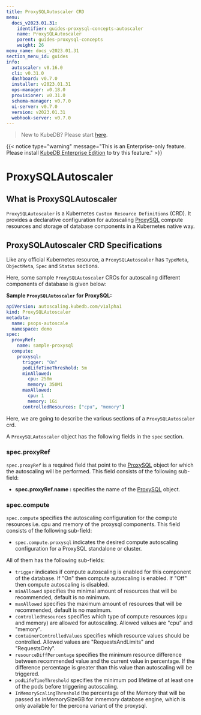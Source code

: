```yaml
---
title: ProxySQLAutoscaler CRD
menu:
  docs_v2023.01.31:
    identifier: guides-proxysql-concepts-autoscaler
    name: ProxySQLAutoscaler
    parent: guides-proxysql-concepts
    weight: 26
menu_name: docs_v2023.01.31
section_menu_id: guides
info:
  autoscaler: v0.16.0
  cli: v0.31.0
  dashboard: v0.7.0
  installer: v2023.01.31
  ops-manager: v0.18.0
  provisioner: v0.31.0
  schema-manager: v0.7.0
  ui-server: v0.7.0
  version: v2023.01.31
  webhook-server: v0.7.0
---
```


> New to KubeDB? Please start [here](/docs/v2023.01.31/README).

{{< notice type="warning" message="This is an Enterprise-only feature. Please install [KubeDB Enterprise Edition](/docs/v2023.01.31/setup/install/enterprise) to try this feature." >}}

# ProxySQLAutoscaler

## What is ProxySQLAutoscaler

`ProxySQLAutoscaler` is a Kubernetes `Custom Resource Definitions` (CRD). It provides a declarative configuration for autoscaling [ProxySQL](https://www.proxysql.com/) compute resources and storage of database components in a Kubernetes native way.

## ProxySQLAutoscaler CRD Specifications

Like any official Kubernetes resource, a `ProxySQLAutoscaler` has `TypeMeta`, `ObjectMeta`, `Spec` and `Status` sections.

Here, some sample `ProxySQLAutoscaler` CROs for autoscaling different components of database is given below:

**Sample `ProxySQLAutoscaler` for ProxySQL:**

```yaml
apiVersion: autoscaling.kubedb.com/v1alpha1
kind: ProxySQLAutoscaler
metadata:
  name: psops-autoscale
  namespace: demo
spec:
  proxyRef:
    name: sample-proxysql
  compute:
    proxysql:
      trigger: "On"
      podLifeTimeThreshold: 5m
      minAllowed:
        cpu: 250m
        memory: 350Mi
      maxAllowed:
        cpu: 1
        memory: 1Gi
      controlledResources: ["cpu", "memory"]
```

Here, we are going to describe the various sections of a `ProxySQLAutoscaler` crd.

A `ProxySQLAutoscaler` object has the following fields in the `spec` section.

### spec.proxyRef

`spec.proxyRef` is a required field that point to the [ProxySQL](/docs/v2023.01.31/guides/proxysql/concepts/proxysql) object for which the autoscaling will be performed. This field consists of the following sub-field:

- **spec.proxyRef.name :** specifies the name of the [ProxySQL](/docs/v2023.01.31/guides/proxysql/concepts/proxysql) object.

### spec.compute

`spec.compute` specifies the autoscaling configuration for the compute resources i.e. cpu and memory of the proxysql components. This field consists of the following sub-field:

- `spec.compute.proxysql` indicates the desired compute autoscaling configuration for a ProxySQL standalone or cluster.

All of them has the following sub-fields:

- `trigger` indicates if compute autoscaling is enabled for this component of the database. If "On" then compute autoscaling is enabled. If "Off" then compute autoscaling is disabled.
- `minAllowed` specifies the minimal amount of resources that will be recommended, default is no minimum.
- `maxAllowed` specifies the maximum amount of resources that will be recommended, default is no maximum.
- `controlledResources` specifies which type of compute resources (cpu and memory) are allowed for autoscaling. Allowed values are "cpu" and "memory".
- `containerControlledValues` specifies which resource values should be controlled. Allowed values are "RequestsAndLimits" and "RequestsOnly".
- `resourceDiffPercentage` specifies the minimum resource difference between recommended value and the current value in percentage. If the difference percentage is greater than this value than autoscaling will be triggered.
- `podLifeTimeThreshold` specifies the minimum pod lifetime of at least one of the pods before triggering autoscaling.
- `InMemoryScalingThreshold` the percentage of the Memory that will be passed as inMemorySizeGB for inmemory database engine, which is only available for the percona variant of the proxysql.